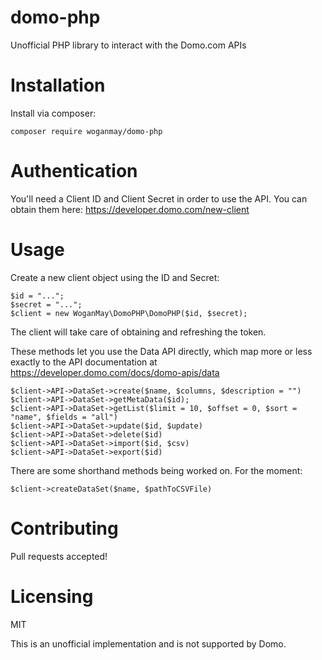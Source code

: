 # domo-php

Unofficial PHP library to interact with the Domo.com APIs

# Installation

Install via composer:

    composer require woganmay/domo-php
    
# Authentication

You'll need a Client ID and Client Secret in order to use the API. You can obtain them here: https://developer.domo.com/new-client

# Usage

Create a new client object using the ID and Secret:

    $id = "...";
    $secret = "...";
    $client = new WoganMay\DomoPHP\DomoPHP($id, $secret);
    
The client will take care of obtaining and refreshing the token.

These methods let you use the Data API directly, which map more or less exactly to the API documentation at https://developer.domo.com/docs/domo-apis/data

    $client->API->DataSet->create($name, $columns, $description = "")
    $client->API->DataSet->getMetaData($id);
    $client->API->DataSet->getList($limit = 10, $offset = 0, $sort = "name", $fields = "all")
    $client->API->DataSet->update($id, $update)
    $client->API->DataSet->delete($id)
    $client->API->DataSet->import($id, $csv)
    $client->API->DataSet->export($id)
    
There are some shorthand methods being worked on. For the moment:

    $client->createDataSet($name, $pathToCSVFile)
    
# Contributing

Pull requests accepted!

# Licensing

MIT

This is an unofficial implementation and is not supported by Domo.